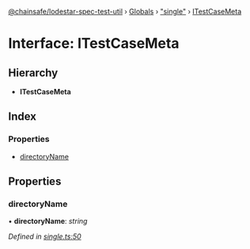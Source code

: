 [@chainsafe/lodestar-spec-test-util](../README.md) › [Globals](../globals.md) › ["single"](../modules/_single_.md) › [ITestCaseMeta](_single_.itestcasemeta.md)

# Interface: ITestCaseMeta

## Hierarchy

* **ITestCaseMeta**

## Index

### Properties

* [directoryName](_single_.itestcasemeta.md#directoryname)

## Properties

###  directoryName

• **directoryName**: *string*

*Defined in [single.ts:50](https://github.com/ChainSafe/lodestar/blob/e142df2b7/packages/lodestar-spec-test-util/src/single.ts#L50)*
